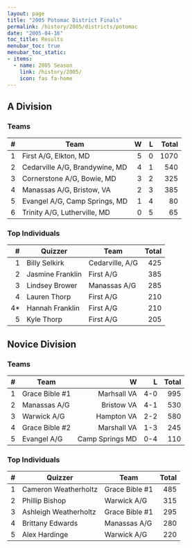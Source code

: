 ```yaml
---
layout: page
title: "2005 Potomac District Finals"
permalink: /history/2005/districts/potomac
date: "2005-04-16"
toc_title: Results
menubar_toc: true
menubar_toc_static:
- items:
  - name: 2005 Season
    link: /history/2005/
    icon: fas fa-home
---
```


## A Division

### Teams

|    # | Team                           |    W |    L | Total |
| ---: | ------------------------------ | ---: | ---: | ----: |
|    1 | First A/G, Elkton, MD          |    5 |    0 |  1070 |
|    2 | Cedarville A/G, Brandywine, MD |    4 |    1 |   540 |
|    3 | Cornerstone A/G, Bowie, MD     |    3 |    2 |   325 |
|    4 | Manassas A/G, Bristow, VA      |    2 |    3 |   385 |
|    5 | Evangel A/G, Camp Springs, MD  |    1 |    4 |    80 |
|    6 | Trinity A/G, Lutherville, MD   |    0 |    5 |    65 |

### Top Individuals

|    # | Quizzer          | Team            | Total |
| ---: | ---------------- | --------------- | ----: |
|    1 | Billy Selkirk    | Cedarville, A/G |   425 |
|    2 | Jasmine Franklin | First A/G       |   385 |
|    3 | Lindsey Brower   | Manassas A/G    |   285 |
|    4 | Lauren Thorp     | First A/G       |   210 |
|   4* | Hannah Franklin  | First A/G       |   210 |
|    5 | Kyle Thorp       | First A/G       |   205 |

## Novice Division

### Teams

|    # | Team           |               W |    L | Total |
| ---: | -------------- | --------------: | ---: | ----: |
|    1 | Grace Bible #1 |     Marhsall VA |  4-0 |   995 |
|    2 | Manassas A/G   |      Bristow VA |  4-1 |   530 |
|    3 | Warwick A/G    |      Hampton VA |  2-2 |   580 |
|    4 | Grace Bible #2 |     Marshall VA |  1-3 |   245 |
|    5 | Evangel A/G    | Camp Springs MD |  0-4 |   110 |

### Top Individuals

|    # | Quizzer               | Team           | Total |
| ---: | --------------------- | -------------- | ----: |
|    1 | Cameron Weatherholtz  | Grace Bible #1 |   485 |
|    2 | Phillip Bishop        | Warwick A/G    |   315 |
|    3 | Ashleigh Weatherholtz | Grace Bible #1 |   295 |
|    4 | Brittany Edwards      | Manassas A/G   |   280 |
|    5 | Alex Hardinge         | Warwick A/G    |   220 |

